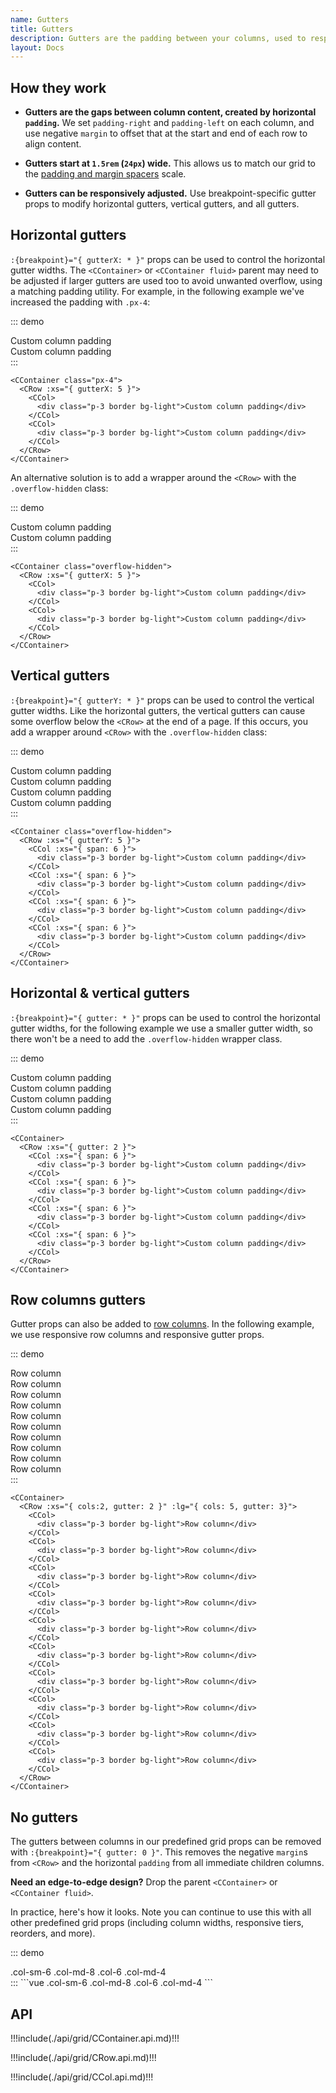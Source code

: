```yaml
---
name: Gutters
title: Gutters
description: Gutters are the padding between your columns, used to responsively space and align content in the Bootstrap Vue grid system.
layout: Docs
---
```


## How they work

- **Gutters are the gaps between column content, created by horizontal `padding`.** We set `padding-right` and `padding-left` on each column, and use negative `margin` to offset that at the start and end of each row to align content.

- **Gutters start at `1.5rem` (`24px`) wide.** This allows us to match our grid to the [padding and margin spacers](https://coreui.io/docs/utilities/spacing) scale.

- **Gutters can be responsively adjusted.** Use breakpoint-specific gutter props to modify horizontal gutters, vertical gutters, and all gutters.

## Horizontal gutters

`:{breakpoint}="{ gutterX: * }"` props can be used to control the horizontal gutter widths. The `<CContainer>` or `<CContainer fluid>` parent may need to be adjusted if larger gutters are used too to avoid unwanted overflow, using a matching padding utility. For example, in the following example we've increased the padding with `.px-4`:

::: demo
<CContainer class="px-4">
  <CRow :xs="{ gutterX: 5 }">
    <CCol>
      <div class="p-3 border bg-light">Custom column padding</div>
    </CCol>
    <CCol>
      <div class="p-3 border bg-light">Custom column padding</div>
    </CCol>
  </CRow>
</CContainer>
:::
```vue
<CContainer class="px-4">
  <CRow :xs="{ gutterX: 5 }">
    <CCol>
      <div class="p-3 border bg-light">Custom column padding</div>
    </CCol>
    <CCol>
      <div class="p-3 border bg-light">Custom column padding</div>
    </CCol>
  </CRow>
</CContainer>
```

An alternative solution is to add a wrapper around the `<CRow>` with the `.overflow-hidden` class:

::: demo
<CContainer class="overflow-hidden">
  <CRow :xs="{ gutterX: 5 }">
    <CCol>
      <div class="p-3 border bg-light">Custom column padding</div>
    </CCol>
    <CCol>
      <div class="p-3 border bg-light">Custom column padding</div>
    </CCol>
  </CRow>
</CContainer>
:::
```vue
<CContainer class="overflow-hidden">
  <CRow :xs="{ gutterX: 5 }">
    <CCol>
      <div class="p-3 border bg-light">Custom column padding</div>
    </CCol>
    <CCol>
      <div class="p-3 border bg-light">Custom column padding</div>
    </CCol>
  </CRow>
</CContainer>
```

## Vertical gutters

`:{breakpoint}="{ gutterY: * }"` props can be used to control the vertical gutter widths. Like the horizontal gutters, the vertical gutters can cause some overflow below the `<CRow>` at the end of a page. If this occurs, you add a wrapper around `<CRow>` with the `.overflow-hidden` class:

::: demo
<CContainer class="overflow-hidden">
  <CRow :xs="{ gutterY: 5 }">
    <CCol :xs="{ span: 6 }">
      <div class="p-3 border bg-light">Custom column padding</div>
    </CCol>
    <CCol :xs="{ span: 6 }">
      <div class="p-3 border bg-light">Custom column padding</div>
    </CCol>
    <CCol :xs="{ span: 6 }">
      <div class="p-3 border bg-light">Custom column padding</div>
    </CCol>
    <CCol :xs="{ span: 6 }">
      <div class="p-3 border bg-light">Custom column padding</div>
    </CCol>
  </CRow>
</CContainer>
:::
```vue
<CContainer class="overflow-hidden">
  <CRow :xs="{ gutterY: 5 }">
    <CCol :xs="{ span: 6 }">
      <div class="p-3 border bg-light">Custom column padding</div>
    </CCol>
    <CCol :xs="{ span: 6 }">
      <div class="p-3 border bg-light">Custom column padding</div>
    </CCol>
    <CCol :xs="{ span: 6 }">
      <div class="p-3 border bg-light">Custom column padding</div>
    </CCol>
    <CCol :xs="{ span: 6 }">
      <div class="p-3 border bg-light">Custom column padding</div>
    </CCol>
  </CRow>
</CContainer>
```

## Horizontal & vertical gutters

`:{breakpoint}="{ gutter: * }"` props can be used to control the horizontal gutter widths, for the following example we use a smaller gutter width, so there won't be a need to add the `.overflow-hidden` wrapper class.

::: demo
<CContainer>
  <CRow :xs="{ gutter: 2 }">
    <CCol :xs="{ span: 6 }">
      <div class="p-3 border bg-light">Custom column padding</div>
    </CCol>
    <CCol :xs="{ span: 6 }">
      <div class="p-3 border bg-light">Custom column padding</div>
    </CCol>
    <CCol :xs="{ span: 6 }">
      <div class="p-3 border bg-light">Custom column padding</div>
    </CCol>
    <CCol :xs="{ span: 6 }">
      <div class="p-3 border bg-light">Custom column padding</div>
    </CCol>
  </CRow>
</CContainer>
:::
```vue
<CContainer>
  <CRow :xs="{ gutter: 2 }">
    <CCol :xs="{ span: 6 }">
      <div class="p-3 border bg-light">Custom column padding</div>
    </CCol>
    <CCol :xs="{ span: 6 }">
      <div class="p-3 border bg-light">Custom column padding</div>
    </CCol>
    <CCol :xs="{ span: 6 }">
      <div class="p-3 border bg-light">Custom column padding</div>
    </CCol>
    <CCol :xs="{ span: 6 }">
      <div class="p-3 border bg-light">Custom column padding</div>
    </CCol>
  </CRow>
</CContainer>
```

## Row columns gutters

Gutter props can also be added to [row columns](../layout/grid#row-columns). In the following example, we use responsive row columns and responsive gutter props.

::: demo
<CContainer>
  <CRow :xs="{ cols:2, gutter: 2 }" :lg="{ cols: 5, gutter: 3}">
    <CCol>
      <div class="p-3 border bg-light">Row column</div>
    </CCol>
    <CCol>
      <div class="p-3 border bg-light">Row column</div>
    </CCol>
    <CCol>
      <div class="p-3 border bg-light">Row column</div>
    </CCol>
    <CCol>
      <div class="p-3 border bg-light">Row column</div>
    </CCol>
    <CCol>
      <div class="p-3 border bg-light">Row column</div>
    </CCol>
    <CCol>
      <div class="p-3 border bg-light">Row column</div>
    </CCol>
    <CCol>
      <div class="p-3 border bg-light">Row column</div>
    </CCol>
    <CCol>
      <div class="p-3 border bg-light">Row column</div>
    </CCol>
    <CCol>
      <div class="p-3 border bg-light">Row column</div>
    </CCol>
    <CCol>
      <div class="p-3 border bg-light">Row column</div>
    </CCol>
  </CRow>
</CContainer>
:::
```vue
<CContainer>
  <CRow :xs="{ cols:2, gutter: 2 }" :lg="{ cols: 5, gutter: 3}">
    <CCol>
      <div class="p-3 border bg-light">Row column</div>
    </CCol>
    <CCol>
      <div class="p-3 border bg-light">Row column</div>
    </CCol>
    <CCol>
      <div class="p-3 border bg-light">Row column</div>
    </CCol>
    <CCol>
      <div class="p-3 border bg-light">Row column</div>
    </CCol>
    <CCol>
      <div class="p-3 border bg-light">Row column</div>
    </CCol>
    <CCol>
      <div class="p-3 border bg-light">Row column</div>
    </CCol>
    <CCol>
      <div class="p-3 border bg-light">Row column</div>
    </CCol>
    <CCol>
      <div class="p-3 border bg-light">Row column</div>
    </CCol>
    <CCol>
      <div class="p-3 border bg-light">Row column</div>
    </CCol>
    <CCol>
      <div class="p-3 border bg-light">Row column</div>
    </CCol>
  </CRow>
</CContainer>
```

## No gutters

The gutters between columns in our predefined grid props can be removed with `:{breakpoint}="{ gutter: 0 }"`. This removes the negative `margin`s from `<CRow>` and the horizontal `padding` from all immediate children columns.

**Need an edge-to-edge design?** Drop the parent `<CContainer>` or `<CContainer fluid>`.

In practice, here's how it looks. Note you can continue to use this with all other predefined grid props (including column widths, responsive tiers, reorders, and more).

::: demo
<div class="docs-example-row">
  <CRow :xs="{ gutter: 0 }">
    <CCol sm="6" md="8">.col-sm-6 .col-md-8</CCol>
    <CCol xs="6" md="4">.col-6 .col-md-4</CCol>
  </CRow>
</div>
:::
```vue
<CRow :xs="{ gutter: 0 }">
  <CCol sm="6" md="8">.col-sm-6 .col-md-8</CCol>
  <CCol xs="6" md="4">.col-6 .col-md-4</CCol>
</CRow>
```

## API

!!!include(./api/grid/CContainer.api.md)!!!

!!!include(./api/grid/CRow.api.md)!!!

!!!include(./api/grid/CCol.api.md)!!!